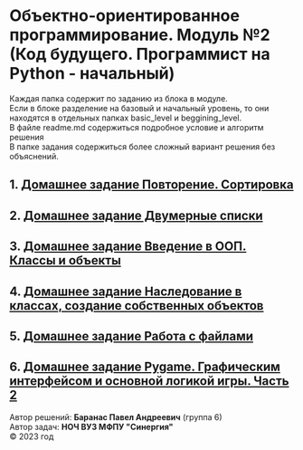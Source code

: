 # Объектно-ориентированное программирование. Модуль №2 (Код будущего. Программист на Python - начальный)
Каждая папка содержит по заданию из блока в модуле. <br>
Если в блоке разделение на базовый и начальный уровень, то они находятся в отдельных папках basic_level и beggining_level. <br>
В файле readme.md содержиться подробное условие и алгоритм решения <br> 
В папке задания содержиться более сложный вариант решения без объяснений.
## 1. [Домашнее задание Повторение. Сортировка]()
## 2. [Домашнее задание Двумерные списки]()
## 3. [Домашнее задание Введение в ООП. Классы и объекты]()
## 4. [Домашнее задание Наследование в классах, создание собственных объектов]()
## 5. [Домашнее задание Работа с файлами]()
## 6. [Домашнее задание Pygame. Графическим интерфейсом и основной логикой игры. Часть 2]()
Автор решений: **Баранас Павел Андреевич** (группа 6) <br>
Автор задач: **НОЧ ВУЗ МФПУ "Синергия"** <br>
©️ 2023 год
